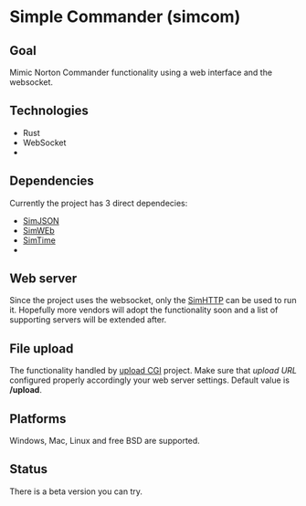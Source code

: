 # Simple Commander (simcom)

## Goal
Mimic Norton Commander functionality using a  web interface and the websocket.

## Technologies
- Rust
- WebSocket
- 

## Dependencies
Currently the project has 3 direct dependecies:

- [SimJSON](https://github.com/vernisaz/simjson)
- [SimWEb](https://github.com/vernisaz/simweb)
- [SimTime](https://github.com/vernisaz/simtime)
-

## Web server
Since the project uses the websocket, only the [SimHTTP](https://github.com/vernisaz/simhttp) can be used to run it.
Hopefully more vendors will adopt the functionality soon and a list of supporting servers will be extended after.

## File upload
The functionality handled by [upload CGI](https://github.com/vernisaz/simupload) project. Make sure that *upload URL*
configured properly accordingly your web server settings. Default value is **/upload**.

## Platforms
Windows, Mac, Linux and free BSD are supported.

## Status
There is a beta version you can try.
